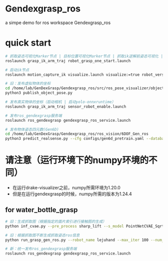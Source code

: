 # Gendexgrasp_ros
a simpe demo for ros workspace Gendexgrasp_ros

# quick start
```bash
# 抓取姿态可视化Marker节点 | 目标位置可视化Marker节点 | 抓取ik逆解前姿态可视化 | 发布姿态到ik节点 | 创建灵巧手调用服务端
roslaunch grasp_ik_arm_traj robot_grasp_one_start.launch

# 启动ik节点
roslaunch motion_capture_ik visualize.launch visualize:=true robot_version:=4 control_hand_side:=0 send_srv:=0

# 旧：发布虚拟物体的坐标
cd /home/lab/GenDexGrasp/Gendexgrasp_ros/src/ros_pose_visualizer/object_pose_visualizer/scripts
python3 publish_object_pose.py

# 发布真实物体的坐标（启动相机 | 启动yolo-onnxruntime）
roslaunch grasp_ik_arm_traj sensor_robot_enable.launch

# 发布ros_gendexgrasp服务端
roslaunch ros_gendexgrasp gendexgrasp_ros_service.launch

# 发布物体姿态四元数(Gen6D)
cd /home/lab/GenDexGrasp/Gendexgrasp_ros/ros_vision/6DOF_Gen_ros
python3 predict_realsense.py --cfg configs/gen6d_pretrain.yaml --database custom/bottle --output data/custom/bottle/test
```

# 请注意（运行环境下的numpy环境的不同）
* 在运行drake-visualizer之前，numpy所需环境为1.20.0
* 但是在运行gendexgrasp的时候，numpy所需的版本为1.24.4

## for water_bottle_grasp
```bash
# 旧：生成抓取图（根据指定的面片索引进行接触图的生成）
python inf_cvae.py --pre_process sharp_lift --s_model PointNetCVAE_SqrtFullRobots --num_per_object 2 --comment leju

# 旧：根据抓取图不断生成抓取姿态ros信息
python run_grasp_gen_ros.py --robot_name lejuhand --max_iter 100 --num_particles 32 --learning_rate 5e-3 --init_rand_scale 0.5 --object_name contactdb+water_bottle --cmap_dir logs_inf_cvae/PointNetCVAE_SqrtFullRobots/sharp_lift/leju

# 新：统一发布ros_gendexgrasp服务端
roslaunch ros_gendexgrasp gendexgrasp_ros_service.launch
```